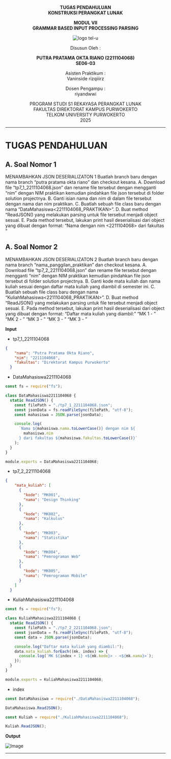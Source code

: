 <div align="center">

**TUGAS PENDAHULUAN**  
**KONSTRUKSI PERANGKAT LUNAK**

**MODUL VII**  
**GRAMMAR BASED INPUT PROCESSING PARSING**

![logo tel-u](https://github.com/user-attachments/assets/3a44181d-9c92-47f6-8cf0-87755117fd99)

Disusun Oleh :

**PUTRA PRATAMA OKTA RIANO (2211104068)**  
**SE06-03**

Asisten Praktikum :  
Vaninside
rizqiiirz

Dosen Pengampu :  
riyandwwi

PROGRAM STUDI S1 REKAYASA PERANGKAT LUNAK  
FAKULTAS DIREKTORAT KAMPUS PURWOKERTO  
TELKOM UNIVERSITY PURWOKERTO  
2025

</div>

---

# TUGAS PENDAHULUAN

## A. Soal Nomor 1

MENAMBAHKAN JSON DESERIALIZATON 1
Buatlah branch baru dengan nama branch “putra pratama okta riano” dan checkout kesana.
A. Download file “tp7_1_2211104068.json” dan rename file tersebut dengan mengganti “nim”
dengan NIM praktikan kemudian pindahkan file json tersebut di folder solution
projectnya.
B. Ganti isian nama dan nim di dalam file tersebut dengan nama dan nim praktikan.
C. Buatlah sebuah file class baru dengan nama “DataMahasiswa<2211104068_PRAKTIKAN>”.
D. Buat method “ReadJSON() yang melakukan parsing untuk file tersebut menjadi object
sesuai.
E. Pada method tersebut, lakukan print hasil deserialisasi dari object yang dibuat dengan
format:
“Nama <Putra Pratama Okta Riano> dengan nim <2211104068> dari fakultas <informatika>”

## A. Soal Nomor 2

MENAMBAHKAN JSON DESERIALIZATON 2
Buatlah branch baru dengan nama branch “nama_panggilan_praktikan” dan checkout kesana.
A. Download file “tp7_2_2211104068.json” dan rename file tersebut dengan mengganti “nim” dengan
NIM praktikan kemudian pindahkan file json tersebut di folder solution projectnya.
B. Ganti kode mata kuliah dan nama kuliah sesuai dengan daftar mata kuliah yang diambil di
semester ini.
C. Buatlah sebuah file class baru dengan nama “KuliahMahasiswa<2211104068_PRAKTIKAN>”.
D. Buat method “ReadJSON() yang melakukan parsing untuk file tersebut menjadi object
sesuai.
E. Pada method tersebut, lakukan print hasil deserialisasi dari object yang dibuat dengan format:
“Daftar mata kuliah yang diambil:”
“MK 1 <Design Thinking> - <Design Thinking>”
“MK 2 <Kalkulus> - <Kalkulus>”
“MK 3 <Statistika> - <Statistika>”
“MK 3 <Pemrograman Web> - <Pemrograman Web>”
“MK 3 <Pemrograman Mobile> - <Pemrograman Mobile>”

**Input**

- tp7_1_2211104068

```json
{
    "nama": "Putra Pratama Okta Riano",
    "nim": "2211104068",
    "fakultas": "Direktorat Kampus Purwokerto"
  }
```

- DataMahasiswa2211104068

```js
const fs = require("fs");

class DataMahasiswa2211104068 {
  static ReadJSON() {
    const filePath = "./tp7_1_2211104068.json";
    const jsonData = fs.readFileSync(filePath, "utf-8");
    const mahasiswa = JSON.parse(jsonData);

    console.log(
      `Nama ${mahasiswa.nama.toLowerCase()} dengan nim ${
        mahasiswa.nim
      } dari fakultas ${mahasiswa.fakultas.toLowerCase()}`
    );
  }
}

module.exports = DataMahasiswa2211104068;
```

- tp7_2_2211104068

```json
{
    "mata_kuliah": [
      {
        "kode": "MK001",
        "nama": "Design Thinking"
      },
      {
        "kode": "MK002",
        "nama": "Kalkulus"
      },
      {
        "kode": "MK003",
        "nama": "Statistika"
      },
      {
        "kode": "MK004",
        "nama": "Pemrograman Web"
      },
      {
        "kode": "MK005",
        "nama": "Pemrograman Mobile"
      }
    ]
  }
```

- KuliahMahasiswa2211104068

```js
const fs = require("fs");

class KuliahMahasiswa2211104068 {
  static ReadJSON() {
    const filePath = "./tp7_2_2211104068.json";
    const jsonData = fs.readFileSync(filePath, "utf-8");
    const data = JSON.parse(jsonData);

    console.log("Daftar mata kuliah yang diambil:");
    data.mata_kuliah.forEach((mk, index) => {
      console.log(`MK ${index + 1} <${mk.kode}> - <${mk.nama}>`);
    });
  }
}

module.exports = KuliahMahasiswa2211104068;
```

- index

```js
const DataMahasiswa = require("./DataMahasiswa2211104068");

DataMahasiswa.ReadJSON();

const Kuliah = require("./KuliahMahasiswa2211104068");

Kuliah.ReadJSON();
```

**Output**

![Image](https://github.com/user-attachments/assets/c6f2a0f9-3507-4b15-b8e7-f846a508d359)

---